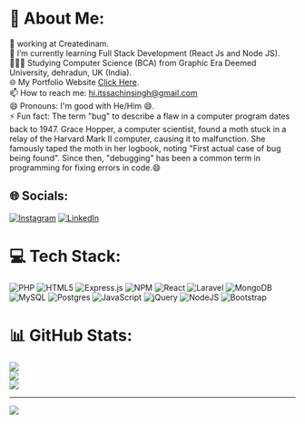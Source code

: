 # 💫 About Me:
🔭 working at Createdinam.<br>🌱 I’m currently learning Full Stack Development (React Js and Node JS).<br>👩🏻‍🎓 Studying Computer Science (BCA) from Graphic Era Deemed University, dehradun, UK (India).<br>🌐 My Portfolio Website <a href="https://sachin-webcv.vercel.app">Click Here</a>.<br>📫 How to reach me: hi.itssachinsingh@gmail.com<br>😄 Pronouns: I'm good with He/Him 😄.<br>⚡ Fun fact: The term "bug" to describe a flaw in a computer program dates back to 1947. Grace Hopper, a computer scientist, found a moth stuck in a relay of the Harvard Mark II computer, causing it to malfunction. She famously taped the moth in her logbook, noting "First actual case of bug being found". Since then, "debugging" has been a common term in programming for fixing errors in code.😄


## 🌐 Socials:
[![Instagram](https://img.shields.io/badge/Instagram-%23E4405F.svg?logo=Instagram&logoColor=white)](https://instagram.com/theprodev_) [![LinkedIn](https://img.shields.io/badge/LinkedIn-%230077B5.svg?logo=linkedin&logoColor=white)](https://linkedin.com/in/sachinsingh--) 

# 💻 Tech Stack:
![PHP](https://img.shields.io/badge/php-%23777BB4.svg?style=for-the-badge&logo=php&logoColor=white) ![HTML5](https://img.shields.io/badge/html5-%23E34F26.svg?style=for-the-badge&logo=html5&logoColor=white) ![Express.js](https://img.shields.io/badge/express.js-%23404d59.svg?style=for-the-badge&logo=express&logoColor=%2361DAFB) ![NPM](https://img.shields.io/badge/NPM-%23CB3837.svg?style=for-the-badge&logo=npm&logoColor=white) ![React](https://img.shields.io/badge/react-%2320232a.svg?style=for-the-badge&logo=react&logoColor=%2361DAFB) ![Laravel](https://img.shields.io/badge/laravel-%23FF2D20.svg?style=for-the-badge&logo=laravel&logoColor=white) ![MongoDB](https://img.shields.io/badge/MongoDB-%234ea94b.svg?style=for-the-badge&logo=mongodb&logoColor=white) ![MySQL](https://img.shields.io/badge/mysql-%2300000f.svg?style=for-the-badge&logo=mysql&logoColor=white) ![Postgres](https://img.shields.io/badge/postgres-%23316192.svg?style=for-the-badge&logo=postgresql&logoColor=white) ![JavaScript](https://img.shields.io/badge/javascript-%23323330.svg?style=for-the-badge&logo=javascript&logoColor=%23F7DF1E) ![jQuery](https://img.shields.io/badge/jquery-%230769AD.svg?style=for-the-badge&logo=jquery&logoColor=white) ![NodeJS](https://img.shields.io/badge/node.js-6DA55F?style=for-the-badge&logo=node.js&logoColor=white) ![Bootstrap](https://img.shields.io/badge/bootstrap-%238511FA.svg?style=for-the-badge&logo=bootstrap&logoColor=white)
# 📊 GitHub Stats:
![](https://github-readme-stats.vercel.app/api?username=itssachinsingh&theme=dark&hide_border=false&include_all_commits=false&count_private=false)<br/>
![](https://github-readme-streak-stats.herokuapp.com/?user=itssachinsingh&theme=dark&hide_border=false)<br/>
![](https://github-readme-stats.vercel.app/api/top-langs/?username=itssachinsingh&theme=dark&hide_border=false&include_all_commits=false&count_private=false&layout=compact)

---
[![](https://visitcount.itsvg.in/api?id=itssachinsingh&icon=0&color=0)](https://visitcount.itsvg.in)

<!-- Proudly created with GPRM ( https://gprm.itsvg.in ) -->
